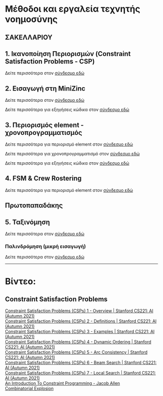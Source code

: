 # Μέθοδοι και εργαλεία τεχνητής νοημοσύνης

## ΣΑΚΕΛΛΑΡΙΟΥ

## 1. Ικανοποίηση Περιορισμών (Constraint Satisfaction Problems - CSP)

Δείτε περισσότερα στον [σύνδεσμο εδώ](1st_lecture.md)

## 2. Εισαγωγή στη MiniZinc

Δείτε περισσότερα στον [σύνδεσμο εδώ](2nd_lecture.md)

Δείτε περισσότερα για εξηγήσεις κώδικα στον [σύνδεσμο εδώ](2nd_lecture_code_explained.md)

## 3. Περιορισμός element - χρονοπρογραμματισμός

Δείτε περισσότερα για περιορισμό element στον [σύνδεσμο εδώ](3rd_lecture_element.md)

Δείτε περισσότερα για χρονοπρογραμματισμό στον [σύνδεσμο εδώ](3rd_lecture_scheduling.md)

Δείτε περισσότερα για εξηγήσεις κώδικα στον [σύνδεσμο εδώ](2rd_lecture_code_explained.md)

## 4. FSM & Crew Rostering

Δείτε περισσότερα για περιορισμό element στον [σύνδεσμο εδώ](4th_lecture_fsm.md)

## Πρωτοπαπαδάκης

## 5. Ταξινόμηση

Δείτε περισσότερα στον [σύνδεσμο εδώ](5th_lecture.md)

### Παλινδρόμηση (μικρή εισαγωγή)

Δείτε περισσότερα στον [σύνδεσμο εδώ](6th_lecture.md)

---

# **Βίντεο:**  

## Constraint Satisfaction Problems

[Constraint Satisfaction Problems (CSPs) 1 - Overview | Stanford CS221: AI (Autumn 2021)](https://youtu.be/-IO4fPO0rxk?si=5zDCdeyP3Be2w8Sf)    
[Constraint Satisfaction Problems (CSPs) 2 - Definitions | Stanford CS221: AI (Autumn 2021)](https://youtu.be/uj5wCcHsSlA?si=Q8RegQn_4bwqKsZ7)   
[Constraint Satisfaction Problems (CSPs) 3 - Examples | Stanford CS221: AI (Autumn 2021)](https://youtu.be/Tu6BiZhMDCc?si=SbWPYCUwQ35JC0FD)   
[Constraint Satisfaction Problems (CSPs) 4 - Dynamic Ordering | Stanford CS221: AI (Autumn 2021)](https://youtu.be/Lyu8VzbIe_A?si=0CHVDFw9ufvcs_hp)   
[Constraint Satisfaction Problems (CSPs) 5 - Arc Consistency | Stanford CS221: AI (Autumn 2021)](https://youtu.be/5rlIYGJdPy4?si=z6W8KPZrQzxbaeee)   
[Constraint Satisfaction Problems (CSPs) 6 - Beam Search | Stanford CS221: AI (Autumn 2021)](https://youtu.be/XuWMeIHGkus?si=TBfDbJLlggGCA9Y3)   
[Constraint Satisfaction Problems (CSPs) 7 - Local Search | Stanford CS221: AI (Autumn 2021)](https://youtu.be/VwZKPlK6jUg?si=egX0blcyHzv0YC09)   
[An Introduction To Constraint Programming - Jacob Allen](https://www.youtube.com/watch?v=1FJy-ubE7UE)    
[Combinatorial Explosion](https://youtu.be/T0KYF-hvr0A?si=cgAXq4wdGgyG7XOq)

